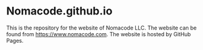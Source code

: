 # Nomacode.github.io

This is the repository for the website of Nomacode LLC. The website can be found from https://www.nomacode.com. The website is hosted by GitHub Pages.